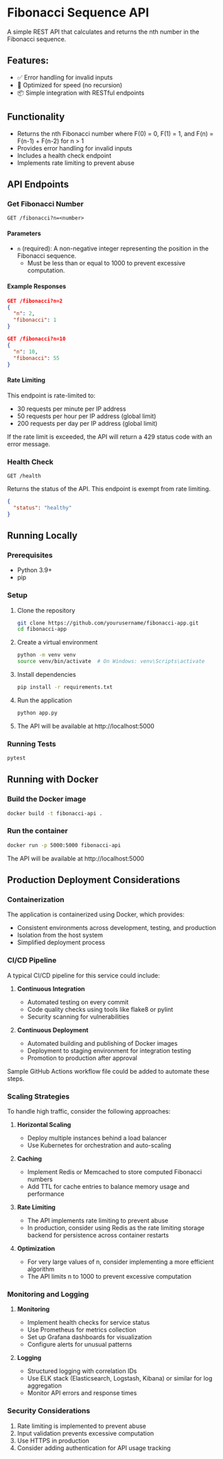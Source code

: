# Fibonacci Sequence API

A simple REST API that calculates and returns the nth number in the Fibonacci sequence.

## Features:
- ✅ Error handling for invalid inputs
- 🚀 Optimized for speed (no recursion)
- 📦 Simple integration with RESTful endpoints

## Functionality

- Returns the nth Fibonacci number where F(0) = 0, F(1) = 1, and F(n) = F(n-1) + F(n-2) for n > 1
- Provides error handling for invalid inputs
- Includes a health check endpoint
- Implements rate limiting to prevent abuse

## API Endpoints

### Get Fibonacci Number

```
GET /fibonacci?n=<number>
```

#### Parameters

- `n` (required): A non-negative integer representing the position in the Fibonacci sequence.
  - Must be less than or equal to 1000 to prevent excessive computation.

#### Example Responses

```json
GET /fibonacci?n=2
{
  "n": 2,
  "fibonacci": 1
}
```

```json
GET /fibonacci?n=10
{
  "n": 10,
  "fibonacci": 55
}
```

#### Rate Limiting

This endpoint is rate-limited to:
- 30 requests per minute per IP address
- 50 requests per hour per IP address (global limit)
- 200 requests per day per IP address (global limit)

If the rate limit is exceeded, the API will return a 429 status code with an error message.

### Health Check

```
GET /health
```

Returns the status of the API. This endpoint is exempt from rate limiting.

```json
{
  "status": "healthy"
}
```

## Running Locally

### Prerequisites

- Python 3.9+
- pip

### Setup

1. Clone the repository
   ```bash
   git clone https://github.com/yourusername/fibonacci-app.git
   cd fibonacci-app
   ```

2. Create a virtual environment
   ```bash
   python -m venv venv
   source venv/bin/activate  # On Windows: venv\Scripts\activate
   ```

3. Install dependencies
   ```bash
   pip install -r requirements.txt
   ```

4. Run the application
   ```bash
   python app.py
   ```

5. The API will be available at http://localhost:5000

### Running Tests

```bash
pytest
```

## Running with Docker

### Build the Docker image

```bash
docker build -t fibonacci-api .
```

### Run the container

```bash
docker run -p 5000:5000 fibonacci-api
```

The API will be available at http://localhost:5000

## Production Deployment Considerations

### Containerization

The application is containerized using Docker, which provides:
- Consistent environments across development, testing, and production
- Isolation from the host system
- Simplified deployment process

### CI/CD Pipeline

A typical CI/CD pipeline for this service could include:

1. **Continuous Integration**
   - Automated testing on every commit
   - Code quality checks using tools like flake8 or pylint
   - Security scanning for vulnerabilities

2. **Continuous Deployment**
   - Automated building and publishing of Docker images
   - Deployment to staging environment for integration testing
   - Promotion to production after approval

Sample GitHub Actions workflow file could be added to automate these steps.

### Scaling Strategies

To handle high traffic, consider the following approaches:

1. **Horizontal Scaling**
   - Deploy multiple instances behind a load balancer
   - Use Kubernetes for orchestration and auto-scaling

2. **Caching**
   - Implement Redis or Memcached to store computed Fibonacci numbers
   - Add TTL for cache entries to balance memory usage and performance

3. **Rate Limiting**
   - The API implements rate limiting to prevent abuse
   - In production, consider using Redis as the rate limiting storage backend for persistence across container restarts

4. **Optimization**
   - For very large values of n, consider implementing a more efficient algorithm
   - The API limits n to 1000 to prevent excessive computation

### Monitoring and Logging

1. **Monitoring**
   - Implement health checks for service status
   - Use Prometheus for metrics collection
   - Set up Grafana dashboards for visualization
   - Configure alerts for unusual patterns

2. **Logging**
   - Structured logging with correlation IDs
   - Use ELK stack (Elasticsearch, Logstash, Kibana) or similar for log aggregation
   - Monitor API errors and response times

### Security Considerations

1. Rate limiting is implemented to prevent abuse
2. Input validation prevents excessive computation
3. Use HTTPS in production
4. Consider adding authentication for API usage tracking
